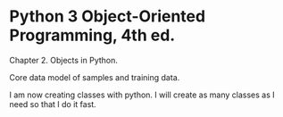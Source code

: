 # Python 3 Object-Oriented Programming, 4th ed.

Chapter 2.  Objects in Python.

Core data model of samples and training data.

I am now creating classes with python.
I will create as many classes as I need so that I do it fast.